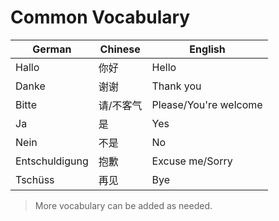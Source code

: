 # Common Vocabulary

| German   | Chinese  | English      |
|----------|----------|--------------|
| Hallo    | 你好     | Hello        |
| Danke    | 谢谢     | Thank you    |
| Bitte    | 请/不客气 | Please/You're welcome |
| Ja       | 是       | Yes          |
| Nein     | 不是     | No           |
| Entschuldigung | 抱歉 | Excuse me/Sorry |
| Tschüss  | 再见     | Bye          |

> More vocabulary can be added as needed.
